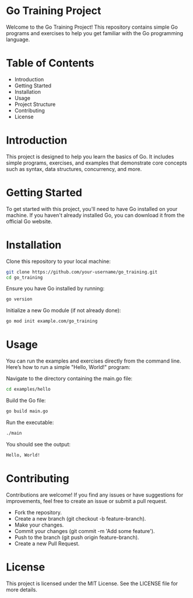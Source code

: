 
# Go Training Project
Welcome to the Go Training Project! This repository contains simple Go programs and exercises to help you get familiar with the Go programming language.

# Table of Contents
- Introduction
- Getting Started
- Installation
- Usage
- Project Structure
- Contributing
- License
# Introduction
This project is designed to help you learn the basics of Go. It includes simple programs, exercises, and examples that demonstrate core concepts such as syntax, data structures, concurrency, and more.

# Getting Started
To get started with this project, you'll need to have Go installed on your machine. If you haven't already installed Go, you can download it from the official Go website.

# Installation
Clone this repository to your local machine:

```bash
git clone https://github.com/your-username/go_training.git
cd go_training
```
Ensure you have Go installed by running:
```bash
go version
```
Initialize a new Go module (if not already done):
```bash
go mod init example.com/go_training
```
# Usage
You can run the examples and exercises directly from the command line. Here’s how to run a simple "Hello, World!" program:

Navigate to the directory containing the main.go file:

```bash
cd examples/hello
```
Build the Go file:

```bash
go build main.go
```
Run the executable:

```bash
./main
```
You should see the output:

```sh
Hello, World!
```

# Contributing
Contributions are welcome! If you find any issues or have suggestions for improvements, feel free to create an issue or submit a pull request.

- Fork the repository.
- Create a new branch (git checkout -b feature-branch).
- Make your changes.
- Commit your changes (git commit -m 'Add some feature').
- Push to the branch (git push origin feature-branch).
- Create a new Pull Request.

# License
This project is licensed under the MIT License. See the LICENSE file for more details.
